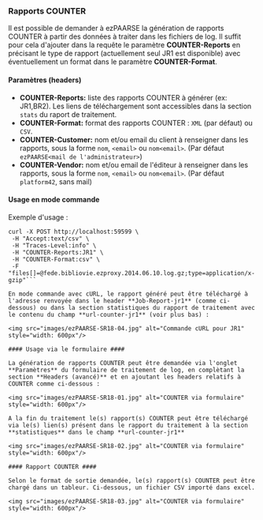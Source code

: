 ### Rapports COUNTER ###

Il est possible de demander à ezPAARSE la génération de rapports COUNTER à partir des données à traiter dans les fichiers de log.
Il suffit pour cela d'ajouter dans la requête le paramètre **COUNTER-Reports** en précisant le type de rapport (actuellement seul JR1 est disponible) avec éventuellement un format dans le paramètre **COUNTER-Format**.


#### Paramètres (headers) ####

-   **COUNTER-Reports:** liste des rapports COUNTER à générer (ex: JR1,BR2). Les liens de téléchargement sont accessibles dans la section `stats` du raport de traitement.
-   **COUNTER-Format:** format des rapports COUNTER : `XML` (par défaut) ou `CSV`.  
-   **COUNTER-Customer:** nom et/ou email du client à renseigner dans les rapports, sous la forme `nom`, `<email>` ou `nom<email>`. (Par défaut `ezPAARSE<mail de l'administrateur>`)  
-   **COUNTER-Vendor:** nom et/ou email de l'éditeur à renseigner dans les rapports, sous la forme `nom`, `<email>` ou `nom<email>`. (Par défaut `platform42`, sans mail)  

#### Usage en mode commande ####

Exemple d'usage :
```shell
curl -X POST http://localhost:59599 \
 -H "Accept:text/csv" \
 -H "Traces-Level:info" \
 -H "COUNTER-Reports:JR1" \
 -H "COUNTER-Format:csv" \
 -F "files[]=@fede.bibliovie.ezproxy.2014.06.10.log.gz;type=application/x-gzip"```

En mode commande avec cURL, le rapport généré peut être téléchargé à l'adresse renvoyée dans le header **Job-Report-jr1** (comme ci-dessous) ou dans la section statistiques du rapport de traitement avec le contenu du champ **url-counter-jr1** (voir plus bas) :

<img src="images/ezPAARSE-SR18-04.jpg" alt="Commande cURL pour JR1" style="width: 600px"/>

#### Usage via le formulaire ####

La génération de rapports COUNTER peut être demandée via l'onglet **Paramètres** du formulaire de traitement de log, en complètant la section **Headers (avancé)** et en ajoutant les headers relatifs à COUNTER comme ci-dessous :

<img src="images/ezPAARSE-SR18-01.jpg" alt="COUNTER via formulaire" style="width: 600px"/>

A la fin du traitement le(s) rapport(s) COUNTER peut être téléchargé via le(s) lien(s) présent dans le rapport du traitement à la section **statistiques** dans le champ **url-counter-jr1**

<img src="images/ezPAARSE-SR18-02.jpg" alt="COUNTER via formulaire" style="width: 600px"/>

#### Rapport COUNTER ####

Selon le format de sortie demandée, le(s) rapport(s) COUNTER peut être chargé dans un tableur. Ci-dessous, un fichier CSV importé dans excel.

<img src="images/ezPAARSE-SR18-03.jpg" alt="COUNTER via formulaire" style="width: 600px"/>

